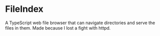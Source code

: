<!--
 Copyright (C) 2020 Aayla Fetzer
 
 This file is part of FileIndex.
 
 FileIndex is free software: you can redistribute it and/or modify
 it under the terms of the GNU General Public License as published by
 the Free Software Foundation, either version 3 of the License, or
 (at your option) any later version.
 
 FileIndex is distributed in the hope that it will be useful,
 but WITHOUT ANY WARRANTY; without even the implied warranty of
 MERCHANTABILITY or FITNESS FOR A PARTICULAR PURPOSE.  See the
 GNU General Public License for more details.
 
 You should have received a copy of the GNU General Public License
 along with FileIndex.  If not, see <http://www.gnu.org/licenses/>.
-->

# FileIndex
A TypeScript web file browser that can navigate directories and serve the files in them. Made because I lost a fight with httpd.